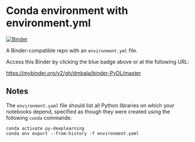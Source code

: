 # Conda environment with environment.yml

[![Binder](http://mybinder.org/badge_logo.svg)](#https://mybinder.org/v2/gh/dmbala/binder-PyDL/master)

A Binder-compatible repo with an `environment.yml` file.

Access this Binder by clicking the blue badge above or at the following URL:

https://mybinder.org/v2/gh/dmbala/binder-PyDL/master


## Notes
The `environment.yaml` file should list all Python libraries on which your notebooks
depend, specified as though they were created using the following `conda` commands:

```
conda activate py-deeplearning
conda env export --from-history -f environment.yaml
```

